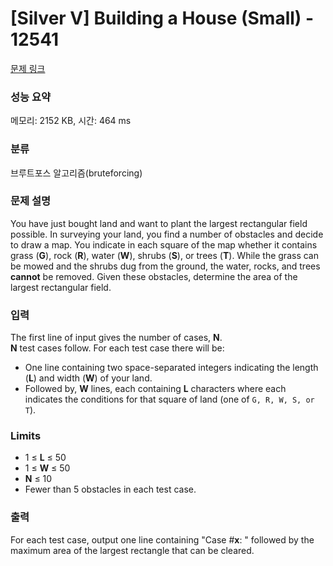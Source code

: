 # [Silver V] Building a House (Small) - 12541 

[문제 링크](https://www.acmicpc.net/problem/12541) 

### 성능 요약

메모리: 2152 KB, 시간: 464 ms

### 분류

브루트포스 알고리즘(bruteforcing)

### 문제 설명

<p>You have just bought land and want to plant the largest rectangular field possible. In surveying your land, you find a number of obstacles and decide to draw a map. You indicate in each square of the map whether it contains grass (<strong>G</strong>), rock (<strong>R</strong>), water (<strong>W</strong>), shrubs (<strong>S</strong>), or trees (<strong>T</strong>). While the grass can be mowed and the shrubs dug from the ground, the water, rocks, and trees <strong>cannot</strong> be removed. Given these obstacles, determine the area of the largest rectangular field.</p>

### 입력 

 <p>The first line of input gives the number of cases, <strong>N</strong>.<br>
<strong>N</strong> test cases follow. For each test case there will be:</p>

<ul>
	<li>One line containing two space-separated integers indicating the length (<strong>L</strong>) and width (<strong>W</strong>) of your land.</li>
	<li>Followed by, <strong>W</strong> lines, each containing <strong>L</strong> characters where each indicates the conditions for that square of land (one of <code>G, R, W, S, or T</code>).</li>
</ul>

<h3>Limits</h3>

<ul>
	<li>1 ≤ <strong>L</strong> ≤ 50</li>
	<li>1 ≤ <strong>W</strong> ≤ 50</li>
	<li><strong>N</strong> ≤ 10</li>
	<li>Fewer than 5 obstacles in each test case.</li>
</ul>

### 출력 

 <p>For each test case, output one line containing "Case #<strong>x</strong>: " followed by the maximum area of the largest rectangle that can be cleared.</p>

